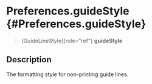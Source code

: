 Preferences.guideStyle {#Preferences.guideStyle}
======================

> [GuideLineStyle]{role="ref"} **guideStyle**

Description
-----------

The formatting style for non-printing guide lines.
